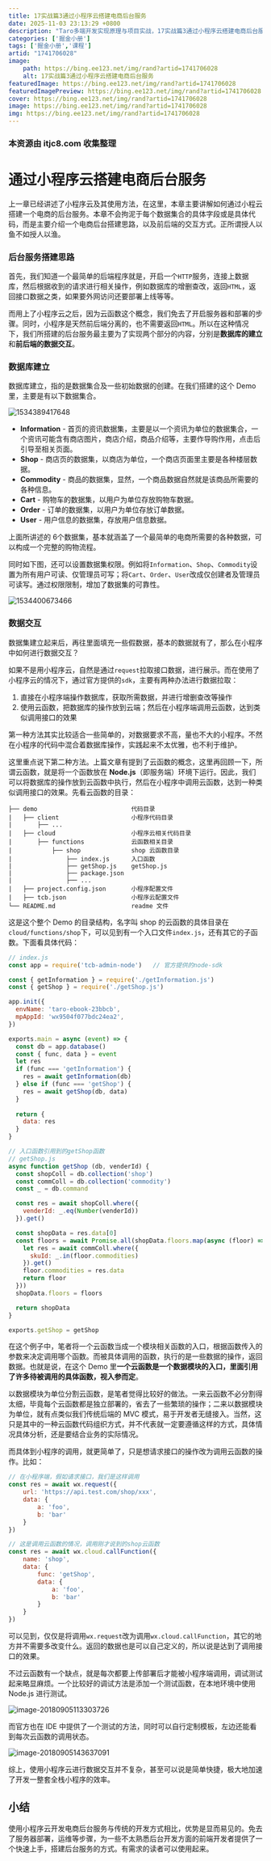 ```yaml
---
title: 17实战篇3通过小程序云搭建电商后台服务
date: 2025-11-03 23:13:29 +0800
description: "Taro多端开发实现原理与项目实战，17实战篇3通过小程序云搭建电商后台服务"
categories: ['掘金小册']
tags: ['掘金小册','课程']
artid: "1741706028"
image:
    path: https://bing.ee123.net/img/rand?artid=1741706028
    alt: 17实战篇3通过小程序云搭建电商后台服务
featuredImage: https://bing.ee123.net/img/rand?artid=1741706028
featuredImagePreview: https://bing.ee123.net/img/rand?artid=1741706028
cover: https://bing.ee123.net/img/rand?artid=1741706028
image: https://bing.ee123.net/img/rand?artid=1741706028
img: https://bing.ee123.net/img/rand?artid=1741706028
---
```


### 本资源由 itjc8.com 收集整理
# 通过小程序云搭建电商后台服务

上一章已经讲述了小程序云及其使用方法，在这里，本章主要讲解如何通过小程云搭建一个电商的后台服务。本章不会拘泥于每个数据集合的具体字段或是具体代码，而是主要介绍一个电商后台搭建思路，以及前后端的交互方式。正所谓授人以鱼不如授人以渔。


### 后台服务搭建思路

首先，我们知道一个最简单的后端程序就是，开启一个`HTTP`服务，连接上数据库，然后根据收到的请求进行相关操作，例如数据库的增删查改，返回`HTML`，返回接口数据之类，如果要外网访问还要部署上线等等。

而用上了小程序云之后，因为云函数这个概念，我们免去了开启服务器和部署的步骤。同时，小程序是天然前后端分离的，也不需要返回`HTML`。所以在这种情况下，我们所搭建的后台服务最主要为了实现两个部分的内容，分别是**数据库的建立**和**前后端的数据交互**。



### 数据库建立

数据库建立，指的是数据集合及一些初始数据的创建。在我们搭建的这个 Demo 里，主要是有以下数据集合。

![1534389417648](https://user-gold-cdn.xitu.io/2018/10/8/166517176feb942a?w=2400&h=1456&f=jpeg&s=276693)

- **Information** - 首页的资讯数据集，主要是以一个资讯为单位的数据集合，一个资讯可能含有商店图片，商店介绍，商品介绍等，主要作导购作用，点击后引导至相关页面。
- **Shop** - 商店页的数据集，以商店为单位，一个商店页面里主要是各种楼层数据。
- **Commodity** - 商品的数据集，显然，一个商品数据自然就是该商品所需要的各种信息。
- **Cart** - 购物车的数据集，以用户为单位存放购物车数据。
- **Order** - 订单的数据集，以用户为单位存放订单数据。
- **User** - 用户信息的数据集，存放用户信息数据。

上面所讲述的 6个数据集，基本就涵盖了一个最简单的电商所需要的各种数据，可以构成一个完整的购物流程。

同时如下图，还可以设置数据集权限。例如将`Information`、`Shop`、`Commodity`设置为所有用户可读、仅管理员可写；将`Cart`、`Order`、`User`改成仅创建者及管理员可读写。通过权限限制，增加了数据集的可靠性。

![1534400673466](https://user-gold-cdn.xitu.io/2018/10/8/166517176ffcc9b8?w=2400&h=1456&f=jpeg&s=176574)



### 数据交互

数据集建立起来后，再往里面填充一些假数据，基本的数据就有了，那么在小程序中如何进行数据交互？

如果不是用小程序云，自然是通过`request`拉取接口数据，进行展示。而在使用了小程序云的情况下，通过官方提供的`sdk`，主要有两种办法进行数据拉取：

1. 直接在小程序端操作数据库，获取所需数据，并进行增删查改等操作
2. 使用云函数，把数据库的操作放到云端；然后在小程序端调用云函数，达到类似调用接口的效果

第一种方法其实比较适合一些简单的，对数据要求不高，量也不大的小程序。不然在小程序的代码中混合着数据库操作，实践起来不太优雅，也不利于维护。

这里重点说下第二种方法。上篇文章有提到了云函数的概念，这里再回顾一下，所谓云函数，就是将一个函数放在 **Node.js**（即服务端）环境下运行。因此，我们可以将数据库的操作放到云函数中执行，然后在小程序中调用云函数，达到一种类似调用接口的效果。先看云函数的目录：

```
├── demo                          代码目录
|   ├── client                    小程序代码目录
|       ├── ...            
|   ├── cloud                     小程序云相关代码目录
|       ├── functions             云函数相关目录 
|           ├── shop              shop 云函数目录
|               ├── index.js      入口函数
|               ├── getShop.js    getShop.js
|               ├── package.json
|               ├── ...
|   ├── project.config.json       小程序配置文件
|   ├── tcb.json                  小程序云配置文件
└── README.md                     readme 文件
```

这是这个整个 Demo 的目录结构，名字叫 shop 的云函数的具体目录在`cloud/functions/shop`下，可以见到有一个入口文件`index.js`，还有其它的子函数。下面看具体代码：

```JavaScript
// index.js
const app = require('tcb-admin-node')   // 官方提供的node-sdk

const { getInformation } = require('./getInformation.js')
const { getShop } = require('./getShop.js')

app.init({
  envName: 'taro-ebook-23bbcb',
  mpAppId: 'wx9504f077bdc24ea2',
})

exports.main = async (event) => {
  const db = app.database()
  const { func, data } = event
  let res
  if (func === 'getInformation') {
    res = await getInformation(db)
  } else if (func === 'getShop') {
    res = await getShop(db, data)
  }
  
  return {
    data: res
  }
}
```

```JavaScript
// 入口函数引用到的getShop函数
// getShop.js
async function getShop (db, venderId) {
  const shopColl = db.collection('shop')
  const commColl = db.collection('commodity')
  const _ = db.command

  const res = await shopColl.where({
    venderId: _.eq(Number(venderId))
  }).get()

  const shopData = res.data[0]
  const floors = await Promise.all(shopData.floors.map(async (floor) => {
    let res = await commColl.where({
      skuId: _.in(floor.commodities)
    }).get()
    floor.commodities = res.data
    return floor
  }))
  shopData.floors = floors

  return shopData
}

exports.getShop = getShop
```

在这个例子中，笔者将一个云函数当成一个模块相关函数的入口，根据函数传入的参数来决定调用哪个函数。而被具体调用的函数，执行的是一些数据的操作，返回数据。也就是说，在这个 Demo 里**一个云函数是一个数据模块的入口，里面引用了许多待被调用的具体函数，视入参而定**。

以数据模块为单位分割云函数，是笔者觉得比较好的做法。一来云函数不必分割得太细，毕竟每个云函数都是独立部署的，省去了一些繁琐的操作；二来以数据模块为单位，就有点类似我们传统后端的 MVC 模式，易于开发者无缝接入。当然，这只是其中的一种云函数代码组织方式，并不代表就一定要遵循这样的方式，具体情况具体分析，还是要结合业务的实际情况。

而具体到小程序的调用，就更简单了，只是想请求接口的操作改为调用云函数的操作。比如：

``` JavaScript
// 在小程序端，假如请求接口，我们是这样调用
const res = await wx.request({
    url: 'https://api.test.com/shop/xxx',
    data: {
        a: 'foo',
        b: 'bar'
    }
})

// 这是调用云函数的情况，调用刚才说到的shop云函数
const res = await wx.cloud.callFunction({
    name: 'shop',
    data: {
        func: 'getShop',
        data: {
        	a: 'foo',
        	b: 'bar'
        }
    }
})
```

可以见到，仅仅是将调用`wx.request`改为调用`wx.cloud.callFunction`，其它的地方并不需要多改变什么。返回的数据也是可以自己定义的，所以说是达到了调用接口的效果。

不过云函数有一个缺点，就是每次都要上传部署后才能被小程序端调用，调试测试起来略显麻烦。一个比较好的调试方法是添加一个测试函数，在本地环境中使用 Node.js 进行测试。

![image-20180905113303726](https://user-gold-cdn.xitu.io/2018/10/8/1665171770025c49?w=1722&h=1218&f=png&s=247151)

而官方也在 IDE 中提供了一个测试的方法，同时可以自行定制模板，左边还能看到每次云函数的调用状态。

![image-20180905143637091](https://user-gold-cdn.xitu.io/2018/10/8/1665171770120b15?w=1219&h=807&f=png&s=297806)

综上，使用小程序云进行数据交互并不复杂，甚至可以说是简单快捷，极大地加速了开发一整套全栈小程序的效率。


## 小结

使用小程序云开发电商后台服务与传统的开发方式相比，优势是显而易见的。免去了服务器部署，运维等步骤，为一些不太熟悉后台开发方面的前端开发者提供了一个快速上手，搭建后台服务的方式。有需求的读者可以使用起来。
